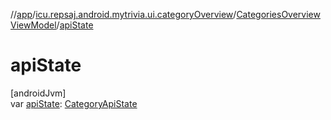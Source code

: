 //[app](../../../index.md)/[icu.repsaj.android.mytrivia.ui.categoryOverview](../index.md)/[CategoriesOverviewViewModel](index.md)/[apiState](api-state.md)

# apiState

[androidJvm]\
var [apiState](api-state.md): [CategoryApiState](../-category-api-state/index.md)
